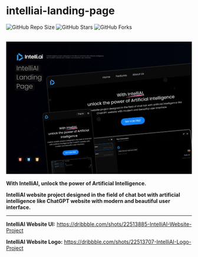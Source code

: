 # intelliai-landing-page

![GitHub Repo Size](https://img.shields.io/github/repo-size/Mhadi-1382/intelliai-landing-page)
![GitHub Stars](https://img.shields.io/github/stars/Mhadi-1382/intelliai-landing-page)
![GitHub Forks](https://img.shields.io/github/forks/Mhadi-1382/intelliai-landing-page)

<br>

<img src="https://github.com/Mhadi-1382/intelliai-landing-page/blob/master/IntelliAI_Landing_Page_Cover.png" alt="intelliai-landing-page" description="With IntelliAI, unlock the power of Artificial Intelligence.">

**With IntelliAI, unlock the power of Artificial Intelligence.**

**IntelliAI website project designed in the field of chat bot with artificial intelligence like ChatGPT website with modern and beautiful user interface.**

***

**IntelliAI Website UI:** <a href="https://dribbble.com/shots/22513885-IntelliAI-Website-Project">https://dribbble.com/shots/22513885-IntelliAI-Website-Project</a>

**IntelliAI Website Logo:** <a href="(https://dribbble.com/shots/22513707-IntelliAI-Logo-Project)">https://dribbble.com/shots/22513707-IntelliAI-Logo-Project</a>
